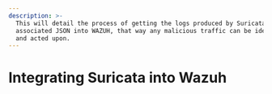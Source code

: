 ```yaml
---
description: >-
  This will detail the process of getting the logs produced by Suricata &
  associated JSON into WAZUH, that way any malicious traffic can be identified
  and acted upon.
---
```


# Integrating Suricata into Wazuh

